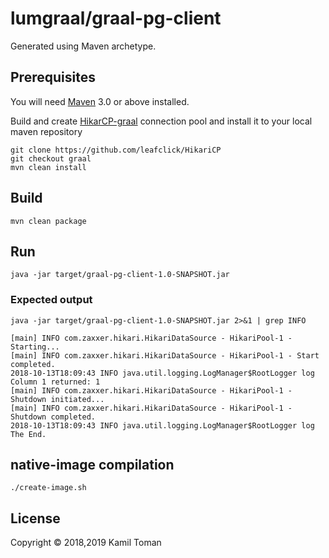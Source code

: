 # lumgraal/graal-pg-client

Generated using Maven archetype.

## Prerequisites

You will need [Maven][1] 3.0 or above installed.

Build and create [HikarCP-graal][2] connection pool and install it to your local maven repository

	git clone https://github.com/leafclick/HikariCP
	git checkout graal
	mvn clean install

[1]: https://maven.apache.org
[2]: https://github.com/leafclick/HikariCP

## Build

    mvn clean package

## Run

    java -jar target/graal-pg-client-1.0-SNAPSHOT.jar

### Expected output

    java -jar target/graal-pg-client-1.0-SNAPSHOT.jar 2>&1 | grep INFO

    [main] INFO com.zaxxer.hikari.HikariDataSource - HikariPool-1 - Starting...
    [main] INFO com.zaxxer.hikari.HikariDataSource - HikariPool-1 - Start completed.
    2018-10-13T18:09:43 INFO java.util.logging.LogManager$RootLogger log Column 1 returned: 1
    [main] INFO com.zaxxer.hikari.HikariDataSource - HikariPool-1 - Shutdown initiated...
    [main] INFO com.zaxxer.hikari.HikariDataSource - HikariPool-1 - Shutdown completed.
    2018-10-13T18:09:43 INFO java.util.logging.LogManager$RootLogger log The End.

## native-image compilation    

    ./create-image.sh

## License

Copyright © 2018,2019 Kamil Toman
